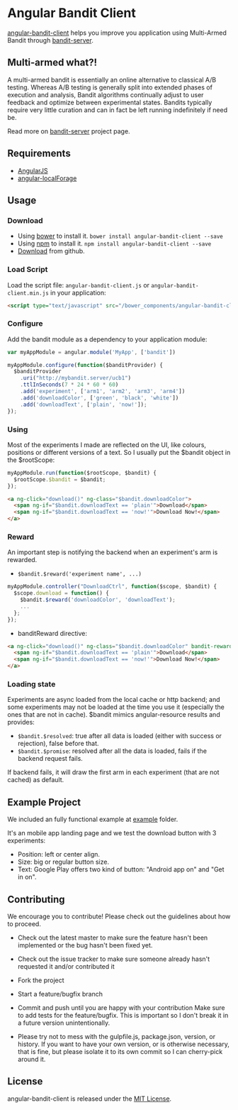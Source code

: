 # Angular Bandit Client

[angular-bandit-client](https://github.com/peleteiro/angular-bandit-client/) helps you improve you application using Multi-Armed Bandit through [bandit-server](https://github.com/peleteiro/bandit-server/).

## Multi-armed what?!

A multi-armed bandit is essentially an online alternative to classical A/B testing. Whereas A/B testing is generally split into extended phases of execution and analysis, Bandit algorithms continually adjust to user feedback and optimize between experimental states. Bandits typically require very little curation and can in fact be left running indefinitely if need be.

Read more on [bandit-server](https://github.com/peleteiro/bandit-server/) project page.

## Requirements

- [AngularJS](https://angularjs.org/)
- [angular-localForage](https://github.com/ocombe/angular-localForage)

## Usage

### Download
- Using [bower](http://bower.io/) to install it. `bower install angular-bandit-client --save`
- Using [npm](https://www.npmjs.com/) to install it. `npm install angular-bandit-client --save`
- [Download](https://github.com/peleteiro/angular-bandit-client/archive/master.zip) from github.

### Load Script
Load the script file: `angular-bandit-client.js` or `angular-bandit-client.min.js` in your application:

```html
<script type="text/javascript" src="/bower_components/angular-bandit-client/dist/angular-bandit-client.js"></script>
```

### Configure
Add the bandit module as a dependency to your application module:

```js
var myAppModule = angular.module('MyApp', ['bandit'])

myAppModule.configure(function($banditProvider) {
  $banditProvider
    .uri("http://mybandit.server/ucb1")
    .ttlInSeconds(7 * 24 * 60 * 60)
    .add('experiment', ['arm1', 'arm2', 'arm3', 'arm4'])
    .add('downloadColor', ['green', 'black', 'white'])
    .add('downloadText', ['plain', 'now!']);
});
```

### Using

Most of the experiments I made are reflected on the UI, like colours, positions or different versions of a text. So I usually put the $bandit object in the $rootScope:

```js
myAppModule.run(function($rootScope, $bandit) {
  $rootScope.$bandit = $bandit;
});
```

```html
<a ng-click="download()" ng-class="$bandit.downloadColor">
  <span ng-if="$bandit.downloadText == 'plain'">Download</span>
  <span ng-if="$bandit.downloadText == 'now!'">Download Now!</span>
</a>
```

### Reward

An important step is notifying the backend when an experiment's arm is rewarded.

- ``$bandit.$reward('experiment name', ...)``

```js
myAppModule.controller("DownloadCtrl", function($scope, $bandit) {  
  $scope.download = function() {
    $bandit.$reward('downloadColor', 'downloadText');
    ...
  };
});
```

- banditReward directive:

```html
<a ng-click="download()" ng-class="$bandit.downloadColor" bandit-reward="downloadColor,downloadText">
  <span ng-if="$bandit.downloadText == 'plain'">Download</span>
  <span ng-if="$bandit.downloadText == 'now!'">Download Now!</span>
</a>
```

### Loading state

Experiments are async loaded from the local cache or http backend; and some experiments may not be loaded at the time you use it (especially the ones that are not in cache). $bandit mimics angular-resource results and provides:

- ``$bandit.$resolved``: true after all data is loaded (either with success or rejection), false before that.
- ``$bandit.$promise``: resolved after all the data is loaded, fails if the backend request fails.

If backend fails, it will draw the first arm in each experiment (that are not cached) as default.

## Example Project

We included an fully functional example at [example](https://github.com/peleteiro/angular-bandit-client/tree/master/example) folder.

It's an mobile app landing page and we test the download button with 3 experiments:

- Position: left or center align.
- Size: big or regular button size.
- Text: Google Play offers two kind of button: "Android app on" and "Get in on".

## Contributing

We encourage you to contribute! Please check out the guidelines about how to proceed.

* Check out the latest master to make sure the feature hasn't been implemented or the bug hasn't been fixed yet.

* Check out the issue tracker to make sure someone already hasn't requested it and/or contributed it

* Fork the project

* Start a feature/bugfix branch

* Commit and push until you are happy with your contribution
Make sure to add tests for the feature/bugfix. This is important so I don't break it in a future version unintentionally.

* Please try not to mess with the gulpfile.js, package.json, version, or history. If you want to have your own version, or is otherwise necessary, that is fine, but please isolate it to its own commit so I can cherry-pick around it.

## License

angular-bandit-client is released under the [MIT License](http://www.opensource.org/licenses/MIT).
